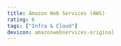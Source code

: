 ```yaml
---
title: Amazon Web Services (AWS)
rating: 6
tags: ["Infra & Cloud"]
devicon: amazonwebservices-original
---
```

